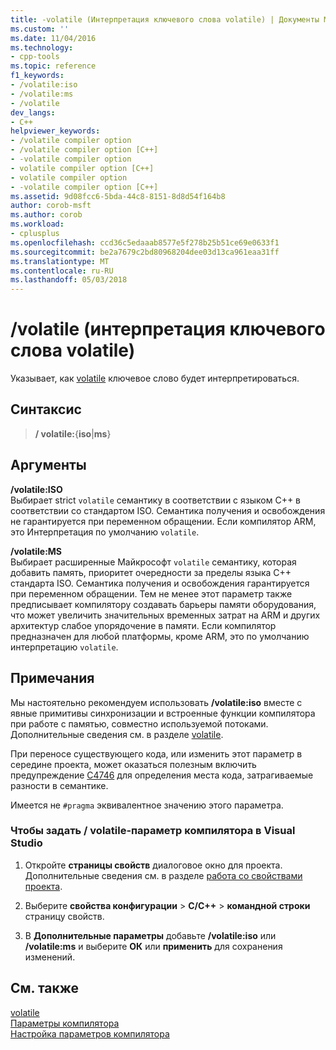 ```yaml
---
title: -volatile (Интерпретация ключевого слова volatile) | Документы Microsoft
ms.custom: ''
ms.date: 11/04/2016
ms.technology:
- cpp-tools
ms.topic: reference
f1_keywords:
- /volatile:iso
- /volatile:ms
- /volatile
dev_langs:
- C++
helpviewer_keywords:
- /volatile compiler option
- /volatile compiler option [C++]
- -volatile compiler option
- volatile compiler option [C++]
- volatile compiler option
- -volatile compiler option [C++]
ms.assetid: 9d08fcc6-5bda-44c8-8151-8d8d54f164b8
author: corob-msft
ms.author: corob
ms.workload:
- cplusplus
ms.openlocfilehash: ccd36c5edaaab8577e5f278b25b51ce69e0633f1
ms.sourcegitcommit: be2a7679c2bd80968204dee03d13ca961eaa31ff
ms.translationtype: MT
ms.contentlocale: ru-RU
ms.lasthandoff: 05/03/2018
---
```

# <a name="volatile-volatile-keyword-interpretation"></a>/volatile (интерпретация ключевого слова volatile)

Указывает, как [volatile](../../cpp/volatile-cpp.md) ключевое слово будет интерпретироваться.

## <a name="syntax"></a>Синтаксис

> **/ volatile:**{**iso**|**ms**}  

## <a name="arguments"></a>Аргументы

**/volatile:ISO**  
Выбирает strict `volatile` семантику в соответствии с языком C++ в соответствии со стандартом ISO. Семантика получения и освобождения не гарантируется при переменном обращении. Если компилятор ARM, это Интерпретация по умолчанию `volatile`.

**/volatile:MS**  
Выбирает расширенные Майкрософт `volatile` семантику, которая добавить память, приоритет очередности за пределы языка C++ стандарта ISO. Семантика получения и освобождения гарантируется при переменном обращении. Тем не менее этот параметр также предписывает компилятору создавать барьеры памяти оборудования, что может увеличить значительных временных затрат на ARM и других архитектур слабое упорядочение в памяти. Если компилятор предназначен для любой платформы, кроме ARM, это по умолчанию интерпретацию `volatile`.

## <a name="remarks"></a>Примечания

Мы настоятельно рекомендуем использовать **/volatile:iso** вместе с явные примитивы синхронизации и встроенные функции компилятора при работе с памятью, совместно используемой потоками. Дополнительные сведения см. в разделе [volatile](../../cpp/volatile-cpp.md).

При переносе существующего кода, или изменить этот параметр в середине проекта, может оказаться полезным включить предупреждение [C4746](../../error-messages/compiler-warnings/compiler-warning-c4746.md) для определения места кода, затрагиваемые разности в семантике.

Имеется не `#pragma` эквивалентное значению этого параметра.

### <a name="to-set-the-volatile-compiler-option-in-visual-studio"></a>Чтобы задать / volatile-параметр компилятора в Visual Studio

1. Откройте **страницы свойств** диалоговое окно для проекта. Дополнительные сведения см. в разделе [работа со свойствами проекта](../../ide/working-with-project-properties.md).

1. Выберите **свойства конфигурации** > **C/C++** > **командной строки** страницу свойств.

1. В **Дополнительные параметры** добавьте **/volatile:iso** или **/volatile:ms** и выберите **ОК** или **применить** для сохранения изменений.

## <a name="see-also"></a>См. также

[volatile](../../cpp/volatile-cpp.md)  
[Параметры компилятора](../../build/reference/compiler-options.md)  
[Настройка параметров компилятора](../../build/reference/setting-compiler-options.md)  
